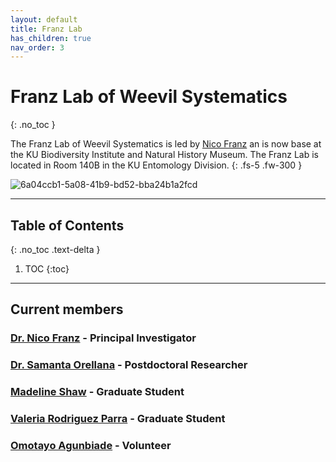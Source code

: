 ```yaml
---
layout: default
title: Franz Lab
has_children: true
nav_order: 3
---
```


# Franz Lab of Weevil Systematics
{: .no_toc }

The Franz Lab of Weevil Systematics is led by [Nico Franz](https://biodiversity.ku.edu/people/nico-franz) an is now base at the KU Biodiversity Institute and Natural History Museum. The Franz Lab is located in Room 140B in the KU Entomology Division.
{: .fs-5 .fw-300 }

![6a04ccb1-5a08-41b9-bd52-bba24b1a2fcd](https://github.com/user-attachments/assets/1482d9f6-6707-4126-a50a-2acea1d7751b)

----
## Table of Contents
{: .no_toc .text-delta }

1. TOC
{:toc}

----

## Current members

### [Dr. Nico Franz](https://biodiversity.ku.edu/people/nico-franz) - Principal Investigator

### [Dr. Samanta Orellana](https://biodiversity.ku.edu/people/samanta-orellana) - Postdoctoral Researcher

### [Madeline Shaw](https://eeb.ku.edu/people/shaw-madeline) - Graduate Student

### [Valeria Rodriguez Parra](https://biodiversity.ku.edu/people/valeria-rodriguez-parra) - Graduate Student

### [Omotayo Agunbiade](https://museumstudies.ku.edu/people/omotayo-agunbiade) - Volunteer 

